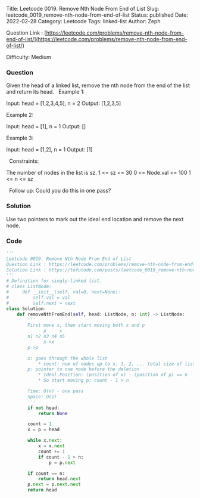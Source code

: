 Title: Leetcode 0019. Remove Nth Node From End of List
Slug: leetcode_0019_remove-nth-node-from-end-of-list
Status: published
Date: 2022-02-28
Category: Leetcode
Tags: linked-list
Author: Zeph

Question Link : [https://leetcode.com/problems/remove-nth-node-from-end-of-list/](https://leetcode.com/problems/remove-nth-node-from-end-of-list/)

Difficulty: Medium

### Question
Given the head of a linked list, remove the nth node from the end of the list and return its head.
 
Example 1:


Input: head = [1,2,3,4,5], n = 2
Output: [1,2,3,5]

Example 2:

Input: head = [1], n = 1
Output: []

Example 3:

Input: head = [1,2], n = 1
Output: [1]

 
Constraints:

The number of nodes in the list is sz.
1 <= sz <= 30
0 <= Node.val <= 100
1 <= n <= sz

 
Follow up: Could you do this in one pass?

### Solution

Use two pointers to mark out the ideal end location and remove the next node.


### Code
```python
'''
Leetcode 0019. Remove Nth Node From End of List
Question Link : https://leetcode.com/problems/remove-nth-node-from-end-of-list/
Solution Link : https://tofucode.com/posts/leetcode_0019_remove-nth-node-from-end-of-list.html
'''
# Definition for singly-linked list.
# class ListNode:
#     def __init__(self, val=0, next=None):
#         self.val = val
#         self.next = next
class Solution:
    def removeNthFromEnd(self, head: ListNode, n: int) -> ListNode:
        '''
        First move x, then start moving both x and p
              p     x
        n1 n2 n3 n4 n5
              x->x
        p->p

        x: goes through the whole list
            * count: num of nodes up to x. 1, 2, ... total size of list
        p: pointer to one node before the deletion
            * Ideal Position: (position of x) - (position of p) == n
            * So start moving p: count - 1 > n

        Time: O(n) - one pass
        Space: O(1)
        '''
        if not head:
            return None

        count = 1
        x = p = head

        while x.next:
            x = x.next
            count += 1
            if count - 1 > n:
                p = p.next

        if count == n:
            return head.next
        p.next = p.next.next
        return head
```

